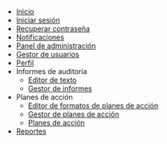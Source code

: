 
* [Inicio](/)
* [Iniciar sesión](options/login.md)
* [Recuperar contraseña](options)
* [Notificaciones](options)
* [Panel de administración](options)
* [Gestor de usuarios](options)
* [Perfil](options)
* Informes de auditoria
  * [Editor de texto](options)
  * [Gestor de informes](options)
* Planes de acción
  * [Editor de formatos de planes de acción](options)
  * [Gestor de planes de acción](options)
  * [Planes de acción](options)
* [Reportes](options)